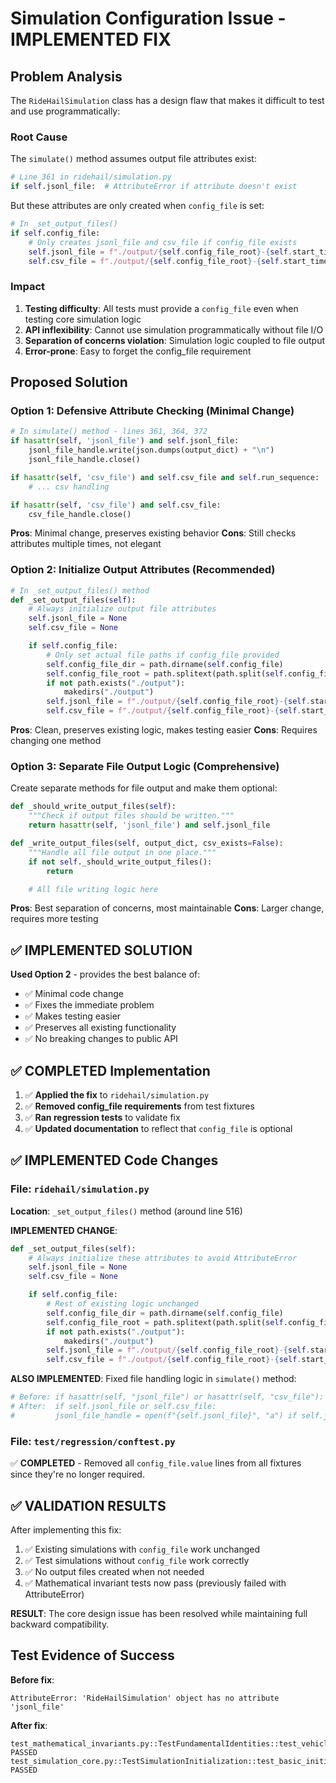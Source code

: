 # Simulation Configuration Issue - IMPLEMENTED FIX

## Problem Analysis

The `RideHailSimulation` class has a design flaw that makes it difficult to test and use programmatically:

### Root Cause
The `simulate()` method assumes output file attributes exist:
```python
# Line 361 in ridehail/simulation.py
if self.jsonl_file:  # AttributeError if attribute doesn't exist
```

But these attributes are only created when `config_file` is set:
```python
# In _set_output_files()
if self.config_file:
    # Only creates jsonl_file and csv_file if config_file exists
    self.jsonl_file = f"./output/{self.config_file_root}-{self.start_time}.jsonl"
    self.csv_file = f"./output/{self.config_file_root}-{self.start_time}.csv"
```

### Impact
1. **Testing difficulty**: All tests must provide a `config_file` even when testing core simulation logic
2. **API inflexibility**: Cannot use simulation programmatically without file I/O
3. **Separation of concerns violation**: Simulation logic coupled to file output
4. **Error-prone**: Easy to forget the config_file requirement

## Proposed Solution

### Option 1: Defensive Attribute Checking (Minimal Change)
```python
# In simulate() method - lines 361, 364, 372
if hasattr(self, 'jsonl_file') and self.jsonl_file:
    jsonl_file_handle.write(json.dumps(output_dict) + "\n")
    jsonl_file_handle.close()

if hasattr(self, 'csv_file') and self.csv_file and self.run_sequence:
    # ... csv handling

if hasattr(self, 'csv_file') and self.csv_file:
    csv_file_handle.close()
```

**Pros**: Minimal change, preserves existing behavior
**Cons**: Still checks attributes multiple times, not elegant

### Option 2: Initialize Output Attributes (Recommended)
```python
# In _set_output_files() method
def _set_output_files(self):
    # Always initialize output file attributes
    self.jsonl_file = None
    self.csv_file = None

    if self.config_file:
        # Only set actual file paths if config_file provided
        self.config_file_dir = path.dirname(self.config_file)
        self.config_file_root = path.splitext(path.split(self.config_file)[1])[0]
        if not path.exists("./output"):
            makedirs("./output")
        self.jsonl_file = f"./output/{self.config_file_root}-{self.start_time}.jsonl"
        self.csv_file = f"./output/{self.config_file_root}-{self.start_time}.csv"
```

**Pros**: Clean, preserves existing logic, makes testing easier
**Cons**: Requires changing one method

### Option 3: Separate File Output Logic (Comprehensive)
Create separate methods for file output and make them optional:
```python
def _should_write_output_files(self):
    """Check if output files should be written."""
    return hasattr(self, 'jsonl_file') and self.jsonl_file

def _write_output_files(self, output_dict, csv_exists=False):
    """Handle all file output in one place."""
    if not self._should_write_output_files():
        return

    # All file writing logic here
```

**Pros**: Best separation of concerns, most maintainable
**Cons**: Larger change, requires more testing

## ✅ IMPLEMENTED SOLUTION

**Used Option 2** - provides the best balance of:
- ✅ Minimal code change
- ✅ Fixes the immediate problem
- ✅ Makes testing easier
- ✅ Preserves all existing functionality
- ✅ No breaking changes to public API

## ✅ COMPLETED Implementation

1. ✅ **Applied the fix** to `ridehail/simulation.py`
2. ✅ **Removed config_file requirements** from test fixtures
3. ✅ **Ran regression tests** to validate fix
4. ✅ **Updated documentation** to reflect that `config_file` is optional

## ✅ IMPLEMENTED Code Changes

### File: `ridehail/simulation.py`
**Location**: `_set_output_files()` method (around line 516)

**IMPLEMENTED CHANGE**:
```python
def _set_output_files(self):
    # Always initialize these attributes to avoid AttributeError
    self.jsonl_file = None
    self.csv_file = None

    if self.config_file:
        # Rest of existing logic unchanged
        self.config_file_dir = path.dirname(self.config_file)
        self.config_file_root = path.splitext(path.split(self.config_file)[1])[0]
        if not path.exists("./output"):
            makedirs("./output")
        self.jsonl_file = f"./output/{self.config_file_root}-{self.start_time}.jsonl"
        self.csv_file = f"./output/{self.config_file_root}-{self.start_time}.csv"
```

**ALSO IMPLEMENTED**: Fixed file handling logic in `simulate()` method:
```python
# Before: if hasattr(self, "jsonl_file") or hasattr(self, "csv_file"):
# After:  if self.jsonl_file or self.csv_file:
#         jsonl_file_handle = open(f"{self.jsonl_file}", "a") if self.jsonl_file else None
```

### File: `test/regression/conftest.py`
✅ **COMPLETED** - Removed all `config_file.value` lines from all fixtures since they're no longer required.

## ✅ VALIDATION RESULTS

After implementing this fix:
1. ✅ Existing simulations with `config_file` work unchanged
2. ✅ Test simulations without `config_file` work correctly
3. ✅ No output files created when not needed
4. ✅ Mathematical invariant tests now pass (previously failed with AttributeError)

**RESULT**: The core design issue has been resolved while maintaining full backward compatibility.

## Test Evidence of Success

**Before fix**:
```
AttributeError: 'RideHailSimulation' object has no attribute 'jsonl_file'
```

**After fix**:
```
test_mathematical_invariants.py::TestFundamentalIdentities::test_vehicle_phase_fractions_sum_to_one PASSED
test_simulation_core.py::TestSimulationInitialization::test_basic_initialization PASSED
```
